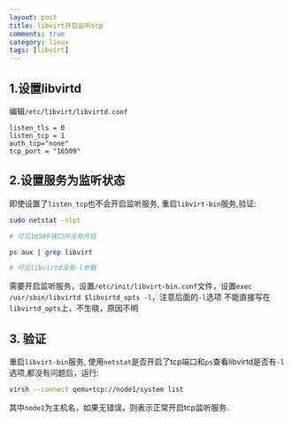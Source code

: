 ```yaml
---
layout: post
title: libvirt开启监听tcp
comments: true
category: linux
tags: [libvirt]
---
```


## 1.设置libvirtd

编辑`/etc/libvirt/libvirtd.conf`
<!-- more -->

```
listen_tls = 0
listen_tcp = 1
auth_tcp="none"
tcp_port = "16509"
```

## 2.设置服务为监听状态

即使设置了`listen_tcp`也不会开启监听服务, 重启`libvirt-bin`服务,验证:

```bash
sudo netstat -nlpt 

# 可见16509端口并没有开启

ps aux | grep libvirt

# 可见libvirtd没有-l参数

```

需要开启监听服务，设置`/etc/init/libvirt-bin.conf`文件，设置`exec /usr/sbin/libvirtd $libvirtd_opts -l`，注意后面的`-l`选项
不能直接写在`libvirtd_opts`上，不生晓，原因不明

## 3. 验证

重启`libvirt-bin`服务, 使用`netstat`是否开启了tcp端口和`ps`查看libvirtd是否有`-l`选项,都没有问题后，运行:

```bash
virsh --connect qemu+tcp://node1/system list
```

其中`node1`为主机名，如果无错误，则表示正常开启tcp监听服务.
